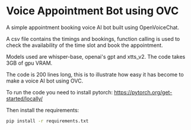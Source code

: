 # Voice Appointment Bot using OVC

A simple appointment booking voice AI bot built using OpenVoiceChat.

A csv file contains the timings and bookings, function calling is used to 
check the availability of the time slot and book the appointment.

Models used are whisper-base, openai's gpt and xtts_v2.
The code takes 3GB of gpu VRAM.

The code is 200 lines long, this is to 
illustrate how easy it has become to make a voice AI bot using OVC.

To run the code you need to install pytorch:
https://pytorch.org/get-started/locally/

Then install the requirements:
```bash
pip install -r requirements.txt
```

